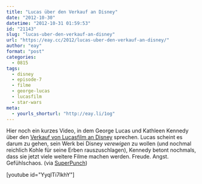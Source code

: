 ```yaml
---
title: "Lucas über den Verkauf an Disney"
date: "2012-10-30"
datetime: "2012-10-31 01:59:53"
id: "21143"
slug: "lucas-uber-den-verkauf-an-disney"
url: "https://eay.cc/2012/lucas-uber-den-verkauf-an-disney/"
author: "eay"
format: "post"
categories:
  - 0815
tags:
  - disney
  - episode-7
  - filme
  - george-lucas
  - lucasfilm
  - star-wars
meta:
  - yourls_shorturl: "http://eay.li/1og"
---
```


Hier noch ein kurzes Video, in dem George Lucas und Kathleen Kennedy über den [Verkauf von Lucasfilm an Disney](//eay.cc/2012/disney-kauft-lucasfilm/) sprechen. Lucas scheint es darum zu gehen, sein Werk bei Disney _verewigen_ zu wollen (und nochmal reichlich Kohle für seine Erben rauszuschlagen), Kennedy betont nochmals, dass sie jetzt viele weitere Filme machen werden. Freude. Angst. Gefühlschaos. (via [SuperPunch](http://www.superpunch.net/2012/10/video-of-lucas-talking-about-sale.html))

\[youtube id="YyqlTi7lkhY"\]
